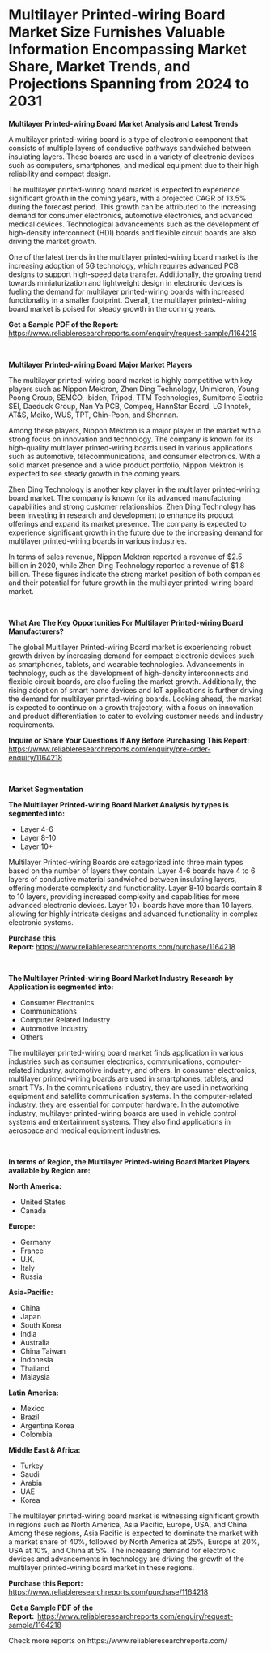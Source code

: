 <p><h1>Multilayer Printed-wiring Board Market Size Furnishes Valuable Information Encompassing Market Share, Market Trends, and Projections Spanning from 2024 to 2031</h1></p><p><strong>Multilayer Printed-wiring Board Market Analysis and Latest Trends</strong></p>
<p><p>A multilayer printed-wiring board is a type of electronic component that consists of multiple layers of conductive pathways sandwiched between insulating layers. These boards are used in a variety of electronic devices such as computers, smartphones, and medical equipment due to their high reliability and compact design.</p><p>The multilayer printed-wiring board market is expected to experience significant growth in the coming years, with a projected CAGR of 13.5% during the forecast period. This growth can be attributed to the increasing demand for consumer electronics, automotive electronics, and advanced medical devices. Technological advancements such as the development of high-density interconnect (HDI) boards and flexible circuit boards are also driving the market growth.</p><p>One of the latest trends in the multilayer printed-wiring board market is the increasing adoption of 5G technology, which requires advanced PCB designs to support high-speed data transfer. Additionally, the growing trend towards miniaturization and lightweight design in electronic devices is fueling the demand for multilayer printed-wiring boards with increased functionality in a smaller footprint. Overall, the multilayer printed-wiring board market is poised for steady growth in the coming years.</p></p>
<p><strong>Get a Sample PDF of the Report:&nbsp;</strong> <a href="https://www.reliableresearchreports.com/enquiry/request-sample/1164218">https://www.reliableresearchreports.com/enquiry/request-sample/1164218</a></p>
<p>&nbsp;</p>
<p><strong>Multilayer Printed-wiring Board Major Market Players</strong></p>
<p><p>The multilayer printed-wiring board market is highly competitive with key players such as Nippon Mektron, Zhen Ding Technology, Unimicron, Young Poong Group, SEMCO, Ibiden, Tripod, TTM Technologies, Sumitomo Electric SEI, Daeduck Group, Nan Ya PCB, Compeq, HannStar Board, LG Innotek, AT&S, Meiko, WUS, TPT, Chin-Poon, and Shennan.</p><p>Among these players, Nippon Mektron is a major player in the market with a strong focus on innovation and technology. The company is known for its high-quality multilayer printed-wiring boards used in various applications such as automotive, telecommunications, and consumer electronics. With a solid market presence and a wide product portfolio, Nippon Mektron is expected to see steady growth in the coming years.</p><p>Zhen Ding Technology is another key player in the multilayer printed-wiring board market. The company is known for its advanced manufacturing capabilities and strong customer relationships. Zhen Ding Technology has been investing in research and development to enhance its product offerings and expand its market presence. The company is expected to experience significant growth in the future due to the increasing demand for multilayer printed-wiring boards in various industries.</p><p>In terms of sales revenue, Nippon Mektron reported a revenue of $2.5 billion in 2020, while Zhen Ding Technology reported a revenue of $1.8 billion. These figures indicate the strong market position of both companies and their potential for future growth in the multilayer printed-wiring board market.</p></p>
<p>&nbsp;</p>
<p><strong>What Are The Key Opportunities For Multilayer Printed-wiring Board Manufacturers?</strong></p>
<p><p>The global Multilayer Printed-wiring Board market is experiencing robust growth driven by increasing demand for compact electronic devices such as smartphones, tablets, and wearable technologies. Advancements in technology, such as the development of high-density interconnects and flexible circuit boards, are also fueling the market growth. Additionally, the rising adoption of smart home devices and IoT applications is further driving the demand for multilayer printed-wiring boards. Looking ahead, the market is expected to continue on a growth trajectory, with a focus on innovation and product differentiation to cater to evolving customer needs and industry requirements.</p></p>
<p><strong>Inquire or Share Your Questions If Any Before Purchasing This Report:</strong> <a href="https://www.reliableresearchreports.com/enquiry/pre-order-enquiry/1164218">https://www.reliableresearchreports.com/enquiry/pre-order-enquiry/1164218</a></p>
<p>&nbsp;</p>
<p><strong>Market Segmentation</strong></p>
<p><strong>The Multilayer Printed-wiring Board Market Analysis by types is segmented into:</strong></p>
<p><ul><li>Layer 4-6</li><li>Layer 8-10</li><li>Layer 10+</li></ul></p>
<p><p>Multilayer Printed-wiring Boards are categorized into three main types based on the number of layers they contain. Layer 4-6 boards have 4 to 6 layers of conductive material sandwiched between insulating layers, offering moderate complexity and functionality. Layer 8-10 boards contain 8 to 10 layers, providing increased complexity and capabilities for more advanced electronic devices. Layer 10+ boards have more than 10 layers, allowing for highly intricate designs and advanced functionality in complex electronic systems.</p></p>
<p><strong>Purchase this Report:&nbsp;</strong><a href="https://www.reliableresearchreports.com/purchase/1164218">https://www.reliableresearchreports.com/purchase/1164218</a></p>
<p>&nbsp;</p>
<p><strong>The Multilayer Printed-wiring Board Market Industry Research by Application is segmented into:</strong></p>
<p><ul><li>Consumer Electronics</li><li>Communications</li><li>Computer Related Industry</li><li>Automotive Industry</li><li>Others</li></ul></p>
<p><p>The multilayer printed-wiring board market finds application in various industries such as consumer electronics, communications, computer-related industry, automotive industry, and others. In consumer electronics, multilayer printed-wiring boards are used in smartphones, tablets, and smart TVs. In the communications industry, they are used in networking equipment and satellite communication systems. In the computer-related industry, they are essential for computer hardware. In the automotive industry, multilayer printed-wiring boards are used in vehicle control systems and entertainment systems. They also find applications in aerospace and medical equipment industries.</p></p>
<p>&nbsp;</p>
<p><strong>In terms of Region, the Multilayer Printed-wiring Board Market Players available by Region are:</strong></p>
<p>
    <p> <strong> North America: </strong>
        <ul>
            <li>United States</li>
            <li>Canada</li>
        </ul>
        </p> 
    <p> <strong> Europe: </strong>
        <ul>
            <li>Germany</li>
            <li>France</li>
            <li>U.K.</li>
            <li>Italy</li>
            <li>Russia</li>
        </ul>
        </p> 
    <p> <strong> Asia-Pacific: </strong>
        <ul>
            <li>China</li>
            <li>Japan</li>
            <li>South Korea</li>
            <li>India</li>
            <li>Australia</li>
            <li>China Taiwan</li>
            <li>Indonesia</li>
            <li>Thailand</li>
            <li>Malaysia</li>
        </ul>
        </p> 
    <p> <strong> Latin America: </strong>
        <ul>
            <li>Mexico</li>
            <li>Brazil</li>
            <li>Argentina Korea</li>
            <li>Colombia</li>
        </ul>
        </p> 
    <p> <strong> Middle East & Africa: </strong>
        <ul>
            <li>Turkey</li>
            <li>Saudi</li>
            <li>Arabia</li>
            <li>UAE</li>
            <li>Korea</li>
        </ul>
    </p>
    </p>
<p><p>The multilayer printed-wiring board market is witnessing significant growth in regions such as North America, Asia Pacific, Europe, USA, and China. Among these regions, Asia Pacific is expected to dominate the market with a market share of 40%, followed by North America at 25%, Europe at 20%, USA at 10%, and China at 5%. The increasing demand for electronic devices and advancements in technology are driving the growth of the multilayer printed-wiring board market in these regions.</p></p>
<p><strong>Purchase this Report: </strong><a href="https://www.reliableresearchreports.com/purchase/1164218">https://www.reliableresearchreports.com/purchase/1164218</a></p>
<p>&nbsp;<strong>Get a Sample PDF of the Report:&nbsp;&nbsp;</strong><a href="https://www.reliableresearchreports.com/enquiry/request-sample/1164218">https://www.reliableresearchreports.com/enquiry/request-sample/1164218</a></p>
<p><strong></strong></p>
<p>Check more reports on https://www.reliableresearchreports.com/</p>